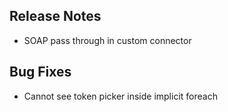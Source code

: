## Release Notes
* SOAP pass through in custom connector

## Bug Fixes
* Cannot see token picker inside implicit foreach
